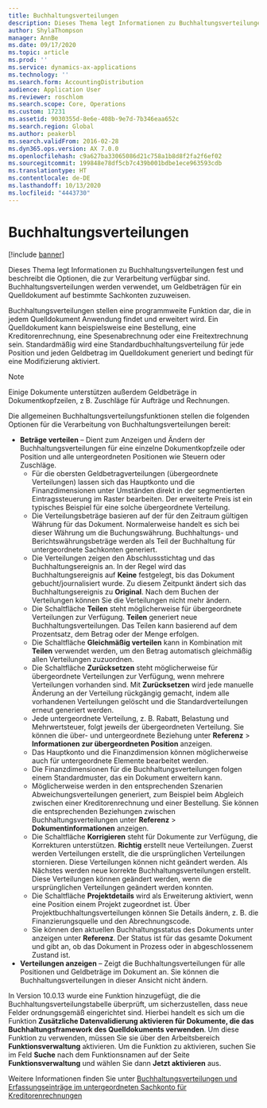 ```yaml
---
title: Buchhaltungsverteilungen
description: Dieses Thema legt Informationen zu Buchhaltungsverteilungen fest und beschreibt die Optionen, die zur Verarbeitung verfügbar sind.
author: ShylaThompson
manager: AnnBe
ms.date: 09/17/2020
ms.topic: article
ms.prod: ''
ms.service: dynamics-ax-applications
ms.technology: ''
ms.search.form: AccountingDistribution
audience: Application User
ms.reviewer: roschlom
ms.search.scope: Core, Operations
ms.custom: 17231
ms.assetid: 9030355d-8e6e-408b-9e7d-7b346eaa652c
ms.search.region: Global
ms.author: peakerbl
ms.search.validFrom: 2016-02-28
ms.dyn365.ops.version: AX 7.0.0
ms.openlocfilehash: c9a627ba33065086d21c758a1b8d8f2fa2f6ef02
ms.sourcegitcommit: 199848e78df5cb7c439b001bdbe1ece963593cdb
ms.translationtype: HT
ms.contentlocale: de-DE
ms.lasthandoff: 10/13/2020
ms.locfileid: "4443730"
---
```

# <a name="accounting-distributions"></a>Buchhaltungsverteilungen

[!include [banner](../includes/banner.md)]

Dieses Thema legt Informationen zu Buchhaltungsverteilungen fest und beschreibt die Optionen, die zur Verarbeitung verfügbar sind. Buchhaltungsverteilungen werden verwendet, um Geldbeträgen für ein Quelldokument auf bestimmte Sachkonten zuzuweisen. 

Buchhaltungsverteilungen stellen eine programmweite Funktion dar, die in jedem Quelldokument Anwendung findet und erweitert wird. Ein Quelldokument kann beispielsweise eine Bestellung, eine Kreditorenrechnung, eine Spesenabrechnung oder eine Freitextrechnung sein. Standardmäßig wird eine Standardbuchhaltungsverteilung für jede Position und jeden Geldbetrag im Quelldokument generiert und bedingt für eine Modifizierung aktiviert. 

> [!NOTE] 
> Einige Dokumente unterstützen außerdem Geldbeträge in Dokumentkopfzeilen, z B. Zuschläge für Aufträge und Rechnungen. 

Die allgemeinen Buchhaltungsverteilungsfunktionen stellen die folgenden Optionen für die Verarbeitung von Buchhaltungsverteilungen bereit:

-   **Beträge verteilen** – Dient zum Anzeigen und Ändern der Buchhaltungsverteilungen für eine einzelne Dokumentkopfzeile oder Position und alle untergeordneten Positionen wie Steuern oder Zuschläge.
    -   Für die obersten Geldbetragverteilungen (übergeordnete Verteilungen) lassen sich das Hauptkonto und die Finanzdimensionen unter Umständen direkt in der segmentierten Eintragssteuerung im Raster bearbeiten. Der erweiterte Preis ist ein typisches Beispiel für eine solche übergeordnete Verteilung.
    -   Die Verteilungsbeträge basieren auf der für den Zeitraum gültigen Währung für das Dokument. Normalerweise handelt es sich bei dieser Währung um die Buchungswährung. Buchhaltungs- und Berichtswährungsbeträge werden als Teil der Buchhaltung für untergeordnete Sachkonten generiert.
    -   Die Verteilungen zeigen den Abschlussstichtag und das Buchhaltungsereignis an. In der Regel wird das Buchhaltungsereignis auf **Keine** festgelegt, bis das Dokument gebucht/journalisiert wurde. Zu diesem Zeitpunkt ändert sich das Buchhaltungsereignis zu **Original**. Nach dem Buchen der Verteilungen können Sie die Verteilungen nicht mehr ändern.
    -   Die Schaltfläche **Teilen** steht möglicherweise für übergeordnete Verteilungen zur Verfügung. **Teilen** generiert neue Buchhaltungsverteilungen. Das Teilen kann basierend auf dem Prozentsatz, dem Betrag oder der Menge erfolgen.
    -   Die Schaltfläche **Gleichmäßig verteilen** kann in Kombination mit **Teilen** verwendet werden, um den Betrag automatisch gleichmäßig allen Verteilungen zuzuordnen.
    -   Die Schaltfläche **Zurücksetzen** steht möglicherweise für übergeordnete Verteilungen zur Verfügung, wenn mehrere Verteilungen vorhanden sind. Mit **Zurücksetzen** wird jede manuelle Änderung an der Verteilung rückgängig gemacht, indem alle vorhandenen Verteilungen gelöscht und die Standardverteilungen erneut generiert werden.
    -   Jede untergeordnete Verteilung, z. B. Rabatt, Belastung und Mehrwertsteuer, folgt jeweils der übergeordneten Verteilung. Sie können die über- und untergeordnete Beziehung unter **Referenz** &gt; **Informationen zur übergeordneten Position** anzeigen.
    -   Das Hauptkonto und die Finanzdimension können möglicherweise auch für untergeordnete Elemente bearbeitet werden.
    -   Die Finanzdimensionen für die Buchhaltungsverteilungen folgen einem Standardmuster, das ein Dokument erweitern kann.
    -   Möglicherweise werden in den entsprechenden Szenarien Abweichungsverteilungen generiert, zum Beispiel beim Abgleich zwischen einer Kreditorenrechnung und einer Bestellung. Sie können die entsprechenden Beziehungen zwischen Buchhaltungsverteilungen unter **Referenz** &gt; **Dokumentinformationen** anzeigen.
    -   Die Schaltfläche **Korrigieren** steht für Dokumente zur Verfügung, die Korrekturen unterstützen. **Richtig** erstellt neue Verteilungen. Zuerst werden Verteilungen erstellt, die die ursprünglichen Verteilungen stornieren. Diese Verteilungen können nicht geändert werden. Als Nächstes werden neue korrekte Buchhaltungsverteilungen erstellt. Diese Verteilungen können geändert werden, wenn die ursprünglichen Verteilungen geändert werden konnten.
    -   Die Schaltfläche **Projektdetails** wird als Erweiterung aktiviert, wenn eine Position einem Projekt zugeordnet ist. Über Projektbuchhaltungsverteilungen können Sie Details ändern, z. B. die Finanzierungsquelle und den Abrechnungscode.
    -   Sie können den aktuellen Buchhaltungsstatus des Dokuments unter anzeigen unter **Referenz**. Der Status ist für das gesamte Dokument und gibt an, ob das Dokument in Prozess oder in abgeschlossenem Zustand ist.
-   **Verteilungen anzeigen** – Zeigt die Buchhaltungsverteilungen für alle Positionen und Geldbeträge im Dokument an. Sie können die Buchhaltungsverteilungen in dieser Ansicht nicht ändern.

In Version 10.0.13 wurde eine Funktion hinzugefügt, die die Buchhaltungsverteilungstabelle überprüft, um sicherzustellen, dass neue Felder ordnungsgemäß eingerichtet sind. Hierbei handelt es sich um die Funktion **Zusätzliche Datenvalidierung aktivieren für Dokumente, die das Buchhaltungsframework des Quelldokuments verwenden**. Um diese Funktion zu verwenden, müssen Sie sie über den Arbeitsbereich **Funktionsverwaltung** aktivieren. Um die Funktion zu aktivieren, suchen Sie im Feld **Suche** nach dem Funktionsnamen auf der Seite **Funktionsverwaltung** und wählen Sie dann **Jetzt aktivieren** aus.

Weitere Informationen finden Sie unter [Buchhaltungsverteilungen und Erfassungseinträge im untergeordneten Sachkonto für Kreditorenrechnungen](accounting-distributions-subledger-journal-entries-vendor-invoices.md)

